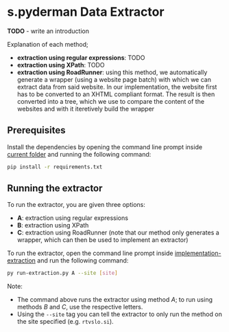# s.pyderman Data Extractor

__TODO__ - write an introduction

Explanation of each method;
* __extraction using regular expressions__: TODO
* __extraction using XPath__: TODO
* __extraction using RoadRunner__: using this method, we automatically generate a wrapper (using a website page batch) with which we can extract data from said website. In our implementation, the website first has to be converted to an XHTML compliant format. The result is then converted into a tree, which we use to compare the content of the websites and with it iteretively build the wrapper

## Prerequisites

Install the dependencies by opening the command line prompt inside [current folder](/pa2/) and running the following command:

```bash
pip install -r requirements.txt
```

## Running the extractor

To run the extractor, you are given three options:
* __A__: extraction using regular expressions
* __B__: extraction using XPath
* __C__: extraction using RoadRunner (note that our method only generates a wrapper, which can then be used to implement an extractor)

To run the extractor, open the command line prompt inside [implementation-extraction](/pa2/implementation-extraction/) and run the following command:

```bash
py run-extraction.py A --site [site]
```

Note:
* The command above runs the extractor using method _A_; to run using methods _B_ and _C_, use the respective letters.
* Using the `--site` tag you can tell the extractor to only run the method on the site specified (e.g. `rtvslo.si`).